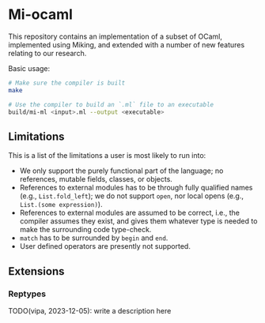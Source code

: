 # Mi-ocaml

This repository contains an implementation of a subset of OCaml, implemented using Miking, and extended with a number of new features relating to our research.

Basic usage:

```bash
# Make sure the compiler is built
make

# Use the compiler to build an `.ml` file to an executable
build/mi-ml <input>.ml --output <executable>
```

## Limitations

This is a list of the limitations a user is most likely to run into:

- We only support the purely functional part of the language; no references, mutable fields, classes, or objects.
- References to external modules has to be through fully qualified names (e.g., `List.fold_left`); we do not support `open`, nor local opens (e.g., `List.(some expression)`).
- References to external modules are assumed to be correct, i.e., the compiler assumes they exist, and gives them whatever type is needed to make the surrounding code type-check.
- `match` has to be surrounded by `begin` and `end`.
- User defined operators are presently not supported.

## Extensions

### Reptypes

TODO(vipa, 2023-12-05): write a description here
